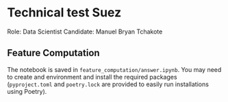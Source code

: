 # Technical test Suez

Role: Data Scientist
Candidate: Manuel Bryan Tchakote

## Feature Computation

The notebook is saved in `feature_computation/answer.ipynb`. You may need to create and environment and install the required packages (`pyproject.toml` and `poetry.lock` are provided to easily run installations using Poetry).
